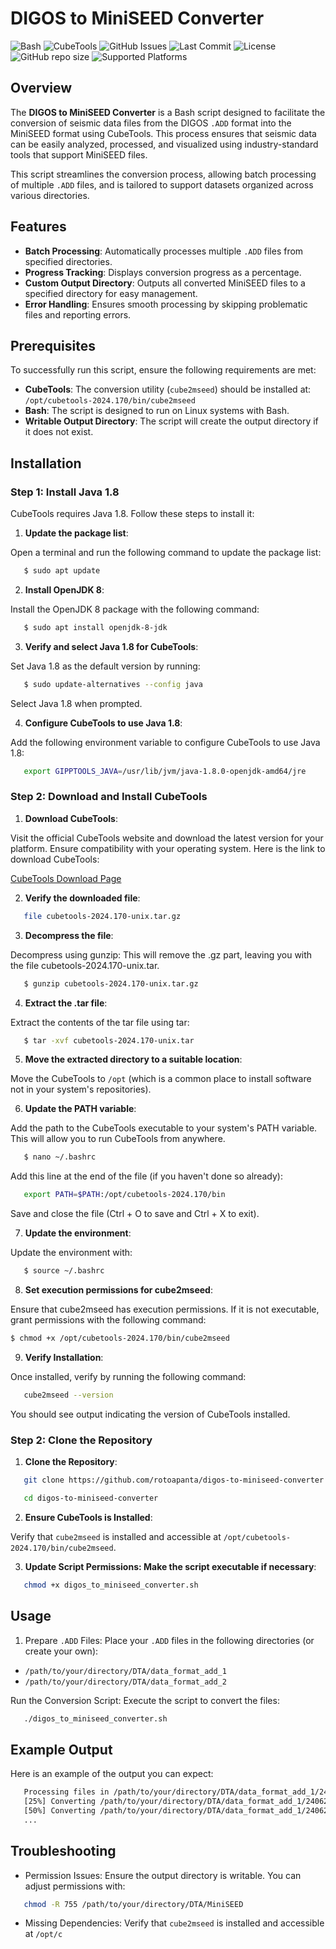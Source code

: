 # DIGOS to MiniSEED Converter

![Bash](https://img.shields.io/badge/bash-v4.4-blue.svg)
![CubeTools](https://img.shields.io/badge/CubeTools-2024.170-brightgreen.svg)
![GitHub Issues](https://img.shields.io/github/issues/rotoapanta/digos-to-miniseed-converter)
![Last Commit](https://img.shields.io/github/last-commit/rotoapanta/digos-to-miniseed-converter)
![License](https://img.shields.io/github/license/rotoapanta/digos-to-miniseed-converter)
![GitHub repo size](https://img.shields.io/github/repo-size/rotoapanta/digos-to-miniseed-converter)
![Supported Platforms](https://img.shields.io/badge/platform-Linux%20|%20macOS-green)

## Overview

The **DIGOS to MiniSEED Converter** is a Bash script designed to facilitate the conversion of seismic data files from the DIGOS `.ADD` format into the MiniSEED format using CubeTools. This process ensures that seismic data can be easily analyzed, processed, and visualized using industry-standard tools that support MiniSEED files. 

This script streamlines the conversion process, allowing batch processing of multiple `.ADD` files, and is tailored to support datasets organized across various directories.

## Features

- **Batch Processing**: Automatically processes multiple `.ADD` files from specified directories.
- **Progress Tracking**: Displays conversion progress as a percentage.
- **Custom Output Directory**: Outputs all converted MiniSEED files to a specified directory for easy management.
- **Error Handling**: Ensures smooth processing by skipping problematic files and reporting errors.

## Prerequisites

To successfully run this script, ensure the following requirements are met:

- **CubeTools**: The conversion utility (`cube2mseed`) should be installed at:
  `/opt/cubetools-2024.170/bin/cube2mseed`
- **Bash**: The script is designed to run on Linux systems with Bash.
- **Writable Output Directory**: The script will create the output directory if it does not exist.

## Installation

### Step 1: Install Java 1.8

CubeTools requires Java 1.8. Follow these steps to install it:

1. **Update the package list**:

Open a terminal and run the following command to update the package list:

```bash
   $ sudo apt update
```

2. **Install OpenJDK 8**:

Install the OpenJDK 8 package with the following command:

```bash
   $ sudo apt install openjdk-8-jdk
```

3. **Verify and select Java 1.8 for CubeTools**:

Set Java 1.8 as the default version by running:

```bash
   $ sudo update-alternatives --config java
```
Select Java 1.8 when prompted.

4. **Configure CubeTools to use Java 1.8**:

Add the following environment variable to configure CubeTools to use Java 1.8:

```bash
   export GIPPTOOLS_JAVA=/usr/lib/jvm/java-1.8.0-openjdk-amd64/jre
```
### Step 2: Download and Install CubeTools

1. **Download CubeTools**: 

Visit the official CubeTools website and download the latest version for your platform. Ensure compatibility with your operating system. Here is the link to download CubeTools:
   
   [CubeTools Download Page](https://digos.eu/seismology/)

2. **Verify the downloaded file**:

```bash
   file cubetools-2024.170-unix.tar.gz
```

3. **Decompress the file**:

Decompress using gunzip:
This will remove the .gz part, leaving you with the file cubetools-2024.170-unix.tar.

```bash
   $ gunzip cubetools-2024.170-unix.tar.gz
```

4. **Extract the .tar file**:

Extract the contents of the tar file using tar:

```bash
   $ tar -xvf cubetools-2024.170-unix.tar
```
5. **Move the extracted directory to a suitable location**:

Move the CubeTools to `/opt` (which is a common place to install software not in your system's repositories).

6. **Update the PATH variable**:

Add the path to the CubeTools executable to your system's PATH variable. This will allow you
to run CubeTools from anywhere.

```bash
   $ nano ~/.bashrc
```

Add this line at the end of the file (if you haven't done so already):

```bash
   export PATH=$PATH:/opt/cubetools-2024.170/bin
```
Save and close the file (Ctrl + O to save and Ctrl + X to exit).

7. **Update the environment**:

Update the environment with:

```bash
   $ source ~/.bashrc
```

8. **Set execution permissions for cube2mseed**:

Ensure that cube2mseed has execution permissions. If it is not executable, grant permissions with the following command:

```bash
$ chmod +x /opt/cubetools-2024.170/bin/cube2mseed
```

9. **Verify Installation**:

Once installed, verify by running the following command:

```bash
   cube2mseed --version
```

You should see output indicating the version of CubeTools installed.

### Step 2: Clone the Repository

1. **Clone the Repository**:

```bash
   git clone https://github.com/rotoapanta/digos-to-miniseed-converter.git
```

```bash
   cd digos-to-miniseed-converter
```

2. **Ensure CubeTools is Installed**:

Verify that `cube2mseed` is installed and accessible at `/opt/cubetools-2024.170/bin/cube2mseed`.

3. **Update Script Permissions: Make the script executable if necessary**:

```bash
   chmod +x digos_to_miniseed_converter.sh
```

## Usage

1. Prepare `.ADD` Files: Place your `.ADD` files in the following directories (or create your own):

- `/path/to/your/directory/DTA/data_format_add_1`
- `/path/to/your/directory/DTA/data_format_add_2`

Run the Conversion Script: Execute the script to convert the files:

```bash
   ./digos_to_miniseed_converter.sh
```

## Example Output

Here is an example of the output you can expect:

```bash
   Processing files in /path/to/your/directory/DTA/data_format_add_1/240625
   [25%] Converting /path/to/your/directory/DTA/data_format_add_1/240625/06251944.ADD to MiniSEED...
   [50%] Converting /path/to/your/directory/DTA/data_format_add_1/240625/06251945.ADD to MiniSEED...
   ...
```

## Troubleshooting

- Permission Issues: Ensure the output directory is writable. You can adjust permissions with:

```bash
   chmod -R 755 /path/to/your/directory/DTA/MiniSEED
```
- Missing Dependencies: Verify that `cube2mseed` is installed and accessible at `/opt/c`

